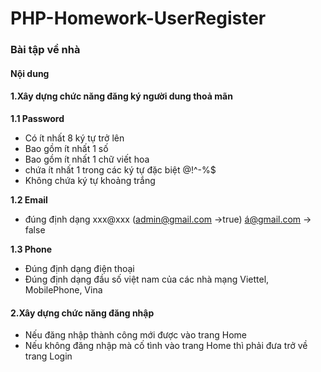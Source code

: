 # PHP-Homework-UserRegister

### Bài tập về nhà

#### Nội dung

#### 1.Xây dựng chức năng đăng ký người dung thoả mãn

**1.1 Password**
* Có ít nhất 8 ký tự trở lên
* Bao gồm ít nhất 1 số
* Bao gồm ít nhất 1 chữ viết hoa
* chứa ít nhất 1 trong các ký tự đặc biệt @!^-%$
* Không chứa ký tự khoảng trắng

**1.2 Email**
* đúng định dạng xxx@xxx (admin@gmail.com ->true) á@gmail.com -> false

**1.3 Phone**
* Đúng định dạng điện thoại
* Đúng định dạng đầu số việt nam của các nhà mạng Viettel, MobilePhone, Vina

#### 2.Xây dựng chức năng đăng nhập
* Nếu đăng nhập thành công mới được vào trang Home
* Nếu không đăng nhập mà cố tình vào trang Home thì phải đưa trở về trang Login


